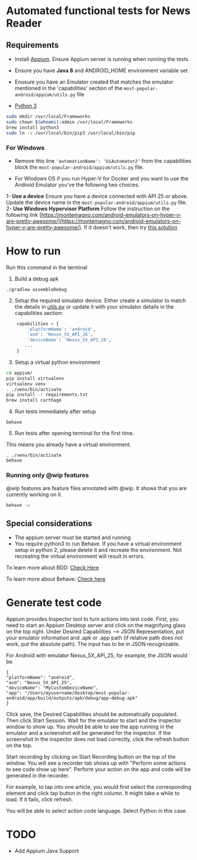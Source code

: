 # Automated functional tests for News Reader
## Requirements

* Install [Appium](https://github.com/appium/appium-desktop/releases). Ensure Appium server is running when running the tests
* Ensure you have **Java 8** and ANDROID_HOME environment variable set
* Enusure you have an Emulator created that matches the emulator mentioned in the 'capabilities' section of the `most-popular-android/appium/utils.py` file

* [Python 3](http://docs.python-guide.org/en/latest/starting/install3/osx/)
```bash
sudo mkdir /usr/local/Frameworks
sudo chown $(whoami):admin /usr/local/Frameworks
brew install python3
sudo ln -s /usr/local/bin/pip3 /usr/local/bin/pip
```

### For Windows
* Remove this line `'automationName': 'UiAutomator2'` from the capabilities block the `most-popular-android/appium/utils.py` file.

* For Windows OS if you run Hyper-V for Docker and you want to use the Android Emulator you've the following two choices. 

1- **Use a device** Ensure you have a device connected with API 25 or above. Update the device name in the `most-popular-android/appium/utils.py` file. 
2- **Use Windows Hypervisor Platform** Follow the instruction on the following link [https://montemagno.com/android-emulators-on-hyper-v-are-pretty-awesome/](https://montemagno.com/android-emulators-on-hyper-v-are-pretty-awesome/). If it doesn't work, then try [this solution](https://medium.com/@randombites/running-android-emulator-and-docker-simultaneously-on-windows-df570cfe3fd1)


# How to run
Run this command in the terminal

1. Build a debug apk

`./gradlew assembleDebug`

2. Setup the required simulator device. Either create a simulator to match the details in [utils.py](utils.py) or update it with your simulator details in the capabilities section:

```python
    capabilities = {
        'platformName': 'android',
        'avd': 'Nexus_5X_API_26',
        'deviceName': 'Nexus_5X_API_26',
       ...
    }
```

3. Setup a virtual python environment

```bash
cd appium/
pip install virtualenv
virtualenv venv
. ./venv/bin/activate
pip install -r requirements.txt
brew install carthage
```

4. Run tests immediately after setup

`behave`

5. Run tests after opening terminal for the first time. 

This means you already have a virtual environment.

```
. ./venv/bin/activate
behave
```

### Running only @wip features
@wip features are.feature files annotated with @wip. It shows that you are currently working on it.

```bash
behave -w
```

## Special considerations

- The appium server must be started and running
- You require python3 to run Behave. If you have a virtual environment setup in python 2, please delete it and recreate the environment. Not recreating the virtual environment will result in errors.

To learn more about BDD: [Check Here](https://www.toptal.com/freelance/your-boss-won-t-appreciate-tdd-try-bdd)

To learn more about Behave: [Check here](http://behave.readthedocs.io/en/stable/behave.html)

# Generate test code

Appium provides Inspector tool to turn actions into test code. First, you need to start an Appium Desktop server and click on the magnifying glass on the top right. Under Desired Capabilities --> JSON Representation, put your emulator information and .apk or .app path (if relative path does not work, put the absolute path). The input has to be in JSON recognizable. 



For Android with emulator Nexus_5X_API_25, for example, the JSON would be 
```
{
"platformName": "android",
"avd": "Nexus_5X_API_25",
"deviceName": "MyCustomDeviceName",
"app": "/Users/myusername/Desktop/most-popular-android/app/build/outputs/apk/debug/app-debug.apk"
}
```
Click save, the Desired Capabilities should be automatically populated. Then click Start Session. Wait for the emulator to start and the inspector window to show up. You should be able to see the app running in the emulator and a screenshot will be generated for the inspector. If the screenshot in the inspector does not load correctly, click the refresh button on the top.

Start recording by clicking on Start Recording button on the top of the window. You will see a recorder tab shows up with "Perform some actions to see code show up here". Perform your action on the app and code will be generated in the recorder.

For example, to tap into one article, you would first select the corresponding element and click tap button in the right column. It might take a while to load. If it fails, click refresh. 

You will be able to select action code language. Select Python in this case.

# TODO
* Add Appium Java Support